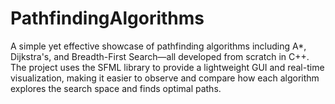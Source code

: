 # PathfindingAlgorithms

A simple yet effective showcase of pathfinding algorithms including A*, Dijkstra's, and Breadth-First Search—all developed from scratch in C++. The project uses the SFML library to provide a lightweight GUI and real-time visualization, making it easier to observe and compare how each algorithm explores the search space and finds optimal paths.